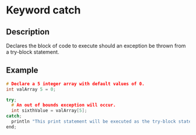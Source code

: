 # Keyword catch

## Description

Declares the block of code to execute should an exception be thrown from a try-block statement.

## Example

```cpp
# Declare a 5 integer array with default values of 0.
int valArray 5 = 0;

try;
  # An out of bounds exception will occur.
  int sixthValue = valArray[5];
catch;
  println "This print statement will be executed as the try-block statement above will throw an error.";
end;
```
